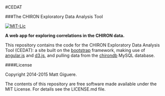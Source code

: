 #CEDAT

###The CHIRON Exploratory Data Analysis Tool

[![MIT-Lic](http://img.shields.io/badge/license-MIT-blue.svg?style=flat)](https://github.com/mattgiguere/cedat/blob/master/LICENSE.md)

**A web app for exploring correlations in the CHIRON
data.**

This repository contains the code for the CHIRON Exploratory
Data Analysis Tool (CEDAT): a site built on the
[bootstrap](http://getbootstrap.com) framework, making use of [angular.js](https://angularjs.org) and [d3.js](http://d3js.org),
and pulling data from the [chirondb](https://github.com/mattgiguere/chirondb) MySQL database.

####License
 
 Copyright 2014-2015 Matt Giguere.

The contents of this repository are free software made available under the MIT License. For details see the LICENSE.md file.

